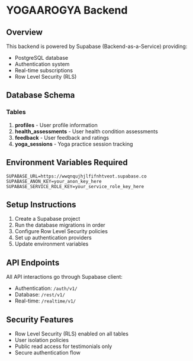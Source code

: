 # YOGAAROGYA Backend

## Overview
This backend is powered by Supabase (Backend-as-a-Service) providing:
- PostgreSQL database
- Authentication system
- Real-time subscriptions
- Row Level Security (RLS)

## Database Schema

### Tables
1. **profiles** - User profile information
2. **health_assessments** - User health condition assessments
3. **feedback** - User feedback and ratings
4. **yoga_sessions** - Yoga practice session tracking

## Environment Variables Required

```env
SUPABASE_URL=https://wwqnqujhjlfifnhtveot.supabase.co
SUPABASE_ANON_KEY=your_anon_key_here
SUPABASE_SERVICE_ROLE_KEY=your_service_role_key_here
```

## Setup Instructions

1. Create a Supabase project
2. Run the database migrations in order
3. Configure Row Level Security policies
4. Set up authentication providers
5. Update environment variables

## API Endpoints

All API interactions go through Supabase client:
- Authentication: `/auth/v1/`
- Database: `/rest/v1/`
- Real-time: `/realtime/v1/`

## Security Features

- Row Level Security (RLS) enabled on all tables
- User isolation policies
- Public read access for testimonials only
- Secure authentication flow
